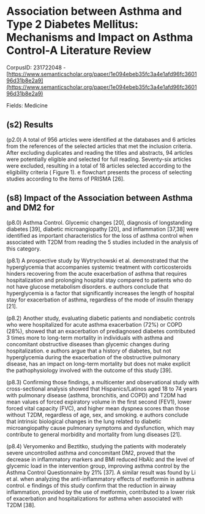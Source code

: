 # Association between Asthma and Type 2 Diabetes Mellitus: Mechanisms and Impact on Asthma Control-A Literature Review

CorpusID: 231722048 - [https://www.semanticscholar.org/paper/1e094ebeb35fc3a4e1afd96fc360196d31b8e2a9](https://www.semanticscholar.org/paper/1e094ebeb35fc3a4e1afd96fc360196d31b8e2a9)

Fields: Medicine

## (s2) Results
(p2.0) A total of 956 articles were identified at the databases and 6 articles from the references of the selected articles that met the inclusion criteria. After excluding duplicates and reading the titles and abstracts, 94 articles were potentially eligible and selected for full reading. Seventy-six articles were excluded, resulting in a total of 18 articles selected according to the eligibility criteria ( Figure 1). e flowchart presents the process of selecting studies according to the items of PRISMA [26].
## (s8) Impact of the Association between Asthma and DM2 for
(p8.0) Asthma Control. Glycemic changes [20], diagnosis of longstanding diabetes [39], diabetic microangiopathy [20], and inflammation [37,38] were identified as important characteristics for the loss of asthma control when associated with T2DM from reading the 5 studies included in the analysis of this category.

(p8.1) A prospective study by Wytrychowski et al. demonstrated that the hyperglycemia that accompanies systemic treatment with corticosteroids hinders recovering from the acute exacerbation of asthma that requires hospitalization and prolonging hospital stay compared to patients who do not have glucose metabolism disorders. e authors conclude that hyperglycemia is a factor that significantly increases the length of hospital stay for exacerbation of asthma, regardless of the mode of insulin therapy [21].

(p8.2) Another study, evaluating diabetic patients and nondiabetic controls who were hospitalized for acute asthma exacerbation (72%) or COPD (28%), showed that an exacerbation of prediagnosed diabetes contributed 3 times more to long-term mortality in individuals with asthma and concomitant obstructive diseases than glycemic changes during hospitalization. e authors argue that a history of diabetes, but not hyperglycemia during the exacerbation of the obstructive pulmonary disease, has an impact on long-term mortality but does not make explicit the pathophysiology involved with the outcome of this study [39].

(p8.3) Confirming those findings, a multicenter and observational study with cross-sectional analysis showed that Hispanics/Latinos aged 18 to 74 years with pulmonary disease (asthma, bronchitis, and COPD) and T2DM had mean values of forced expiratory volume in the first second (FEV1), lower forced vital capacity (FVC), and higher mean dyspnea scores than those without T2DM, regardless of age, sex, and smoking. e authors conclude that intrinsic biological changes in the lung related to diabetic microangiopathy cause pulmonary symptoms and dysfunction, which may contribute to general morbidity and mortality from lung diseases [21].

(p8.4) Veryomenko and Beztitko, studying the patients with moderately severe uncontrolled asthma and concomitant DM2, proved that the decrease in inflammatory markers and BMI reduced HbAlc and the level of glycemic load in the intervention group, improving asthma control by the Asthma Control Questionnaire by 21% [37]. A similar result was found by Li et al. when analyzing the anti-inflammatory effects of metformin in asthma control. e findings of this study confirm that the reduction in airway inflammation, provided by the use of metformin, contributed to a lower risk of exacerbation and hospitalizations for asthma when associated with T2DM [38].
